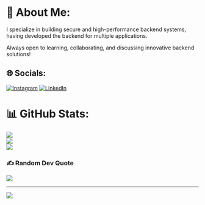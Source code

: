 # 💫 About Me:
I specialize in building secure and high-performance backend systems, having developed the backend for multiple applications.

Always open to learning, collaborating, and discussing innovative backend solutions!<br>


## 🌐 Socials:
[![Instagram](https://img.shields.io/badge/Instagram-%23E4405F.svg?logo=Instagram&logoColor=white)](https://instagram.com/https://instagram.com/FarhanKhalidKayani) [![LinkedIn](https://img.shields.io/badge/LinkedIn-%230077B5.svg?logo=linkedin&logoColor=white)](https://linkedin.com/in/https://linkedin.com/in/farhan-khalid-7283b825a) 


# 📊 GitHub Stats:
![](https://github-readme-stats.vercel.app/api?username=farhankhalidkayani&theme=dark&hide_border=false&include_all_commits=false&count_private=false)<br/>
![](https://github-readme-streak-stats.herokuapp.com/?user=farhankhalidkayani&theme=dark&hide_border=false)<br/>
![](https://github-readme-stats.vercel.app/api/top-langs/?username=farhankhalidkayani&theme=dark&hide_border=false&include_all_commits=false&count_private=false&layout=compact)

### ✍️ Random Dev Quote
![](https://quotes-github-readme.vercel.app/api?type=horizontal&theme=radical)


---
[![](https://visitcount.itsvg.in/api?id=farhankhalidkayani&icon=0&color=0)](https://visitcount.itsvg.in)

